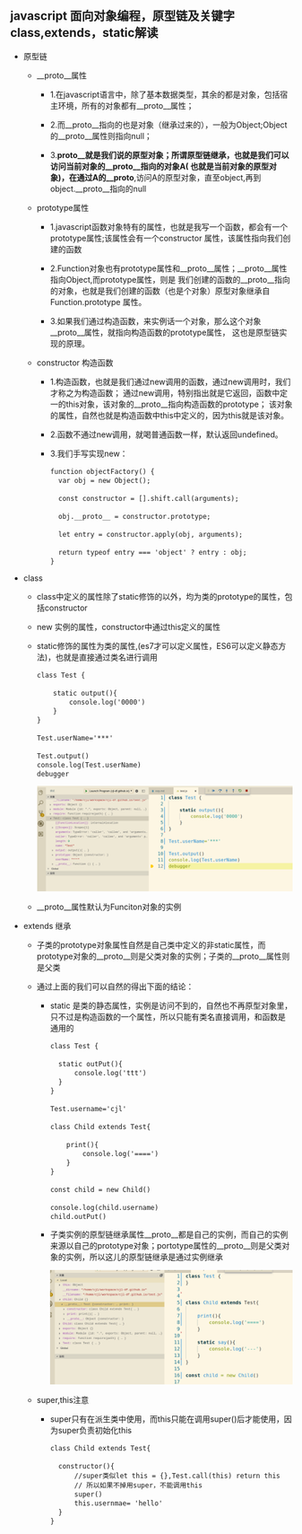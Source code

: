 ## javascript 面向对象编程，原型链及关键字class,extends，static解读

  * 原型链
    
    * __proto__属性
    
      * 1.在javascript语言中，除了基本数据类型，其余的都是对象，包括宿主环境，所有的对象都有__proto__属性；
      
      * 2.而__proto__指向的也是对象（继承过来的），一般为Object;Object的__proto__属性则指向null；
      
      * 3.__proto__就是我们说的原型对象；所谓原型链继承，也就是我们可以访问当前对象的__proto__指向的对象A(
        也就是当前对象的原型对象)，在通过A的__proto__,访问A的原型对象，直至object,再到
        object.__proto__指向的null
          
    * prototype属性
          
      * 1.javascript函数对象特有的属性，也就是我写一个函数，都会有一个prototype属性;该属性会有一个constructor
        属性，该属性指向我们创建的函数
        
      * 2.Function对象也有prototype属性和__proto__属性；__proto__属性指向Object,而prototype属性，则是
        我们创建的函数的__proto__指向的对象，也就是我们创建的函数（也是个对象）原型对象继承自Function.prototype
        属性。
      
      * 3.如果我们通过构造函数，来实例话一个对象，那么这个对象__proto__属性，就指向构造函数的prototype属性，
        这也是原型链实现的原理。
            
          
    * constructor 构造函数
    
      * 1.构造函数，也就是我们通过new调用的函数，通过new调用时，我们才称之为构造函数；
        通过new调用，特别指出就是它返回，函数中定一的this对象，该对象的__proto__指向构造函数的prototype；
        该对象的属性，自然也就是构造函数中this中定义的，因为this就是该对象。
      
      * 2.函数不通过new调用，就喝普通函数一样，默认返回undefined。
      
      * 3.我们手写实现new：

        ```
        function objectFactory() {
          var obj = new Object();

          const constructor = [].shift.call(arguments);

          obj.__proto__ = constructor.prototype;

          let entry = constructor.apply(obj, arguments);

          return typeof entry === 'object' ? entry : obj;
        }
        ```
          
         
  * class
      
    * class中定义的属性除了static修饰的以外，均为类的prototype的属性，包括constructor

    * new 实例的属性，constructor中通过this定义的属性

    * static修饰的属性为类的属性,(es7才可以定义属性，ES6可以定义静态方法)，也就是直接通过类名进行调用

      ```
      class Test {

          static output(){
              console.log('0000')
          }
      }

      Test.userName='***'

      Test.output()
      console.log(Test.userName)
      debugger
      ```

      ![static属性](../assets/image/javascript/class/static属性.png)

    * __proto__属性默认为Funciton对象的实例
  
  * extends 继承

    * 子类的prototype对象属性自然是自己类中定义的非static属性，而prototype对象的__proto__则是父类对象的实例；子类的__proto__属性则是父类

    * 通过上面的我们可以自然的得出下面的结论：

      * static 是类的静态属性，实例是访问不到的，自然也不再原型对象里，只不过是构造函数的一个属性，所以只能有类名直接调用，和函数是通用的

        ```
        class Test {

          static outPut(){
              console.log('ttt')
          }
        }

        Test.username='cjl'

        class Child extends Test{

            print(){
                console.log('====')
            }
        }

        const child = new Child()

        console.log(child.username)
        child.outPut()
        ```
      * 子类实例的原型链继承属性__proto__都是自己的实例，而自己的实例来源以自己的prototype对象；portotype属性的__proto__则是父类对象的实例，所以这儿的原型链继承是通过实例继承

        ![static属性](../assets/image/javascript/class/子类实例.png)  
  
    * super,this注意

      * super只有在派生类中使用，而this只能在调用super()后才能使用，因为super负责初始化this

        ```
        class Child extends Test{

          constructor(){
              //super类似let this = {},Test.call(this) return this
              // 所以如果不掉用super，不能调用this
              super()  
              this.usernmae= 'hello'
          }
        }
        ```
